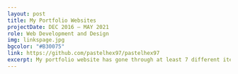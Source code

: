 ```yaml
---
layout: post
title: My Portfolio Websites
projectDate: DEC 2016 – MAY 2021
role: Web Development and Design
img: linkspage.jpg
bgcolor: "#B30075"
link: https://github.com/pastelhex97/pastelhex97
excerpt: My portfolio website has gone through at least 7 different iterations since 2016. I started off using WordPress and quickly graduated to creating websites from the ground up using HTML, CSS, and JavaScript. 
---
```


